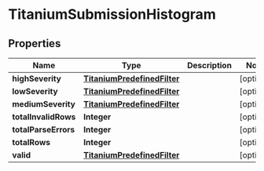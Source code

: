 

# TitaniumSubmissionHistogram


## Properties

| Name | Type | Description | Notes |
|------------ | ------------- | ------------- | -------------|
|**highSeverity** | [**TitaniumPredefinedFilter**](TitaniumPredefinedFilter.md) |  |  [optional] |
|**lowSeverity** | [**TitaniumPredefinedFilter**](TitaniumPredefinedFilter.md) |  |  [optional] |
|**mediumSeverity** | [**TitaniumPredefinedFilter**](TitaniumPredefinedFilter.md) |  |  [optional] |
|**totalInvalidRows** | **Integer** |  |  [optional] |
|**totalParseErrors** | **Integer** |  |  [optional] |
|**totalRows** | **Integer** |  |  [optional] |
|**valid** | [**TitaniumPredefinedFilter**](TitaniumPredefinedFilter.md) |  |  [optional] |



